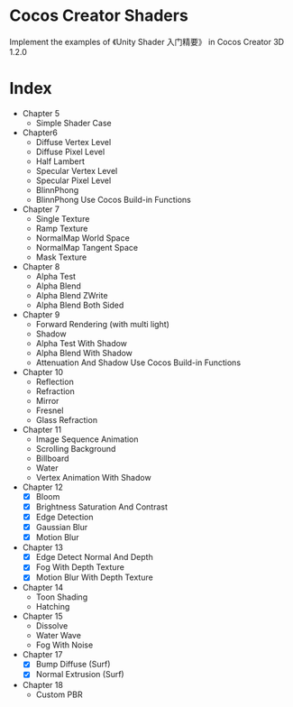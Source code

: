 # Cocos Creator Shaders
Implement the examples of 《Unity Shader 入门精要》 in Cocos Creator 3D 1.2.0

# Index
- Chapter 5
  - Simple Shader Case
- Chapter6
  - Diffuse Vertex Level
  - Diffuse Pixel Level
  - Half Lambert
  - Specular Vertex Level
  - Specular Pixel Level
  - BlinnPhong
  - BlinnPhong Use Cocos Build-in Functions
- Chapter 7
  - Single Texture
  - Ramp Texture
  - NormalMap World Space
  - NormalMap Tangent Space
  - Mask Texture
- Chapter 8
  - Alpha Test
  - Alpha Blend
  - Alpha Blend ZWrite
  - Alpha Blend Both Sided
- Chapter 9
  - Forward Rendering (with multi light)
  - Shadow
  - Alpha Test With Shadow
  - Alpha Blend With Shadow
  - Attenuation And Shadow Use Cocos Build-in Functions
- Chapter 10
  - Reflection
  - Refraction
  - Mirror
  - Fresnel
  - Glass Refraction
- Chapter 11
  - Image Sequence Animation
  - Scrolling Background
  - Billboard
  - Water
  - Vertex Animation With Shadow
- Chapter 12
  - [x] Bloom
  - [x] Brightness Saturation And Contrast
  - [x] Edge Detection
  - [x] Gaussian Blur
  - [x] Motion Blur
- Chapter 13
  - [x] Edge Detect Normal And Depth
  - [x] Fog With Depth Texture
  - [x] Motion Blur With Depth Texture
- Chapter 14
  - Toon Shading
  - Hatching
- Chapter 15
  - Dissolve
  - Water Wave
  - Fog With Noise
- Chapter 17
  - [x] Bump Diffuse (Surf)
  - [x] Normal Extrusion (Surf)
- Chapter 18
  - Custom PBR